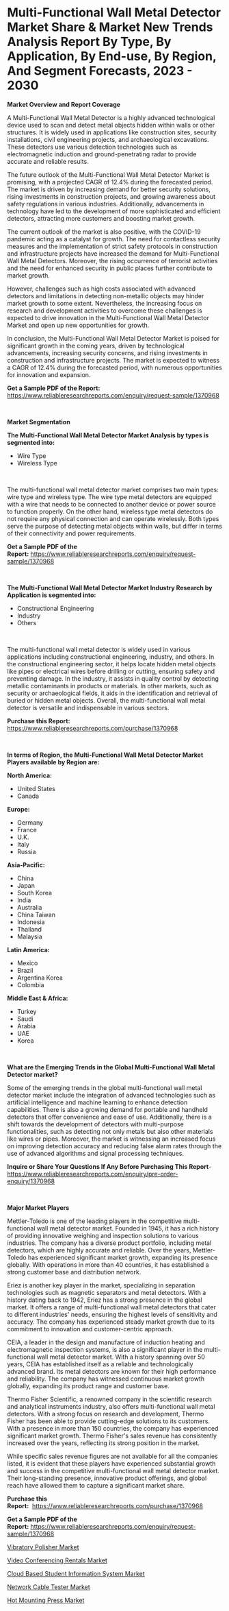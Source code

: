 <p><h1>Multi-Functional Wall Metal Detector Market Share & Market New Trends Analysis Report By Type, By Application, By End-use, By Region, And Segment Forecasts, 2023 - 2030</h1></p><p><strong>Market Overview and Report Coverage</strong></p>
<p><p>A Multi-Functional Wall Metal Detector is a highly advanced technological device used to scan and detect metal objects hidden within walls or other structures. It is widely used in applications like construction sites, security installations, civil engineering projects, and archaeological excavations. These detectors use various detection technologies such as electromagnetic induction and ground-penetrating radar to provide accurate and reliable results.</p><p>The future outlook of the Multi-Functional Wall Metal Detector Market is promising, with a projected CAGR of 12.4% during the forecasted period. The market is driven by increasing demand for better security solutions, rising investments in construction projects, and growing awareness about safety regulations in various industries. Additionally, advancements in technology have led to the development of more sophisticated and efficient detectors, attracting more customers and boosting market growth.</p><p>The current outlook of the market is also positive, with the COVID-19 pandemic acting as a catalyst for growth. The need for contactless security measures and the implementation of strict safety protocols in construction and infrastructure projects have increased the demand for Multi-Functional Wall Metal Detectors. Moreover, the rising occurrence of terrorist activities and the need for enhanced security in public places further contribute to market growth.</p><p>However, challenges such as high costs associated with advanced detectors and limitations in detecting non-metallic objects may hinder market growth to some extent. Nevertheless, the increasing focus on research and development activities to overcome these challenges is expected to drive innovation in the Multi-Functional Wall Metal Detector Market and open up new opportunities for growth.</p><p>In conclusion, the Multi-Functional Wall Metal Detector Market is poised for significant growth in the coming years, driven by technological advancements, increasing security concerns, and rising investments in construction and infrastructure projects. The market is expected to witness a CAGR of 12.4% during the forecasted period, with numerous opportunities for innovation and expansion.</p></p>
<p><strong>Get a Sample PDF of the Report:</strong> <a href="https://www.reliableresearchreports.com/enquiry/request-sample/1370968">https://www.reliableresearchreports.com/enquiry/request-sample/1370968</a></p>
<p>&nbsp;</p>
<p><strong>Market Segmentation</strong></p>
<p><strong>The Multi-Functional Wall Metal Detector Market Analysis by types is segmented into:</strong></p>
<p><ul><li>Wire Type</li><li>Wireless Type</li></ul></p>
<p>&nbsp;</p>
<p><p>The multi-functional wall metal detector market comprises two main types: wire type and wireless type. The wire type metal detectors are equipped with a wire that needs to be connected to another device or power source to function properly. On the other hand, wireless type metal detectors do not require any physical connection and can operate wirelessly. Both types serve the purpose of detecting metal objects within walls, but differ in terms of their connectivity and power requirements.</p></p>
<p><strong>Get a Sample PDF of the Report:</strong>&nbsp;<a href="https://www.reliableresearchreports.com/enquiry/request-sample/1370968">https://www.reliableresearchreports.com/enquiry/request-sample/1370968</a></p>
<p>&nbsp;</p>
<p><strong>The Multi-Functional Wall Metal Detector Market Industry Research by Application is segmented into:</strong></p>
<p><ul><li>Constructional Engineering</li><li>Industry</li><li>Others</li></ul></p>
<p>&nbsp;</p>
<p><p>The multi-functional wall metal detector is widely used in various applications including constructional engineering, industry, and others. In the constructional engineering sector, it helps locate hidden metal objects like pipes or electrical wires before drilling or cutting, ensuring safety and preventing damage. In the industry, it assists in quality control by detecting metallic contaminants in products or materials. In other markets, such as security or archaeological fields, it aids in the identification and retrieval of buried or hidden metal objects. Overall, the multi-functional wall metal detector is versatile and indispensable in various sectors.</p></p>
<p><strong>Purchase this Report:</strong>&nbsp; <a href="https://www.reliableresearchreports.com/purchase/1370968">https://www.reliableresearchreports.com/purchase/1370968</a></p>
<p>&nbsp;</p>
<p><strong>In terms of Region, the Multi-Functional Wall Metal Detector Market Players available by Region are:</strong></p>
<p>
    <p> <strong> North America: </strong>
        <ul>
            <li>United States</li>
            <li>Canada</li>
        </ul>
        </p> 
    <p> <strong> Europe: </strong>
        <ul>
            <li>Germany</li>
            <li>France</li>
            <li>U.K.</li>
            <li>Italy</li>
            <li>Russia</li>
        </ul>
        </p> 
    <p> <strong> Asia-Pacific: </strong>
        <ul>
            <li>China</li>
            <li>Japan</li>
            <li>South Korea</li>
            <li>India</li>
            <li>Australia</li>
            <li>China Taiwan</li>
            <li>Indonesia</li>
            <li>Thailand</li>
            <li>Malaysia</li>
        </ul>
        </p> 
    <p> <strong> Latin America: </strong>
        <ul>
            <li>Mexico</li>
            <li>Brazil</li>
            <li>Argentina Korea</li>
            <li>Colombia</li>
        </ul>
        </p> 
    <p> <strong> Middle East & Africa: </strong>
        <ul>
            <li>Turkey</li>
            <li>Saudi</li>
            <li>Arabia</li>
            <li>UAE</li>
            <li>Korea</li>
        </ul>
    </p>
    </p>
<p>&nbsp;</p>
<p><strong>What are the Emerging Trends in the Global Multi-Functional Wall Metal Detector market?</strong></p>
<p><p>Some of the emerging trends in the global multi-functional wall metal detector market include the integration of advanced technologies such as artificial intelligence and machine learning to enhance detection capabilities. There is also a growing demand for portable and handheld detectors that offer convenience and ease of use. Additionally, there is a shift towards the development of detectors with multi-purpose functionalities, such as detecting not only metals but also other materials like wires or pipes. Moreover, the market is witnessing an increased focus on improving detection accuracy and reducing false alarm rates through the use of advanced algorithms and signal processing techniques.</p></p>
<p><strong>Inquire or Share Your Questions If Any Before Purchasing This Report</strong>- <a href="https://www.reliableresearchreports.com/enquiry/pre-order-enquiry/1370968">https://www.reliableresearchreports.com/enquiry/pre-order-enquiry/1370968</a></p>
<p>&nbsp;</p>
<p><strong>Major Market Players</strong></p>
<p><p>Mettler-Toledo is one of the leading players in the competitive multi-functional wall metal detector market. Founded in 1945, it has a rich history of providing innovative weighing and inspection solutions to various industries. The company has a diverse product portfolio, including metal detectors, which are highly accurate and reliable. Over the years, Mettler-Toledo has experienced significant market growth, expanding its presence globally. With operations in more than 40 countries, it has established a strong customer base and distribution network.</p><p>Eriez is another key player in the market, specializing in separation technologies such as magnetic separators and metal detectors. With a history dating back to 1942, Eriez has a strong presence in the global market. It offers a range of multi-functional wall metal detectors that cater to different industries' needs, ensuring the highest levels of sensitivity and accuracy. The company has experienced steady market growth due to its commitment to innovation and customer-centric approach.</p><p>CEIA, a leader in the design and manufacture of induction heating and electromagnetic inspection systems, is also a significant player in the multi-functional wall metal detector market. With a history spanning over 50 years, CEIA has established itself as a reliable and technologically advanced brand. Its metal detectors are known for their high performance and reliability. The company has witnessed continuous market growth globally, expanding its product range and customer base.</p><p>Thermo Fisher Scientific, a renowned company in the scientific research and analytical instruments industry, also offers multi-functional wall metal detectors. With a strong focus on research and development, Thermo Fisher has been able to provide cutting-edge solutions to its customers. With a presence in more than 150 countries, the company has experienced significant market growth. Thermo Fisher's sales revenue has consistently increased over the years, reflecting its strong position in the market.</p><p>While specific sales revenue figures are not available for all the companies listed, it is evident that these players have experienced substantial growth and success in the competitive multi-functional wall metal detector market. Their long-standing presence, innovative product offerings, and global reach have allowed them to capture a significant market share.</p></p>
<p><strong>Purchase this Report:</strong>&nbsp;&nbsp;<a href="https://www.reliableresearchreports.com/purchase/1370968">https://www.reliableresearchreports.com/purchase/1370968</a></p>
<p></p>
<p><strong>Get a Sample PDF of the Report:</strong>&nbsp;<a href="https://www.reliableresearchreports.com/enquiry/request-sample/1370968">https://www.reliableresearchreports.com/enquiry/request-sample/1370968</a></p>
<p><p><a href="https://www.linkedin.com/pulse/vibratory-polisher-market-size-growth-forecast-from-2023-rernc/">Vibratory Polisher Market</a></p><p><a href="https://medium.com/@beauhagenes2023/video-conferencing-rentals-market-size-cagr-trends-2024-2030-277b4d6b4590">Video Conferencing Rentals Market</a></p><p><a href="https://medium.com/@lupeosinski/cloud-based-student-information-system-market-size-cagr-trends-2024-2030-5abe5b33b13c">Cloud Based Student Information System Market</a></p><p><a href="https://www.linkedin.com/pulse/network-cable-tester-market-share-amp-new-trends-analysis-bd4xe/">Network Cable Tester Market</a></p><p><a href="https://www.linkedin.com/pulse/hot-mounting-press-market-insights-players-forecast-till-x3hec/">Hot Mounting Press Market</a></p></p>